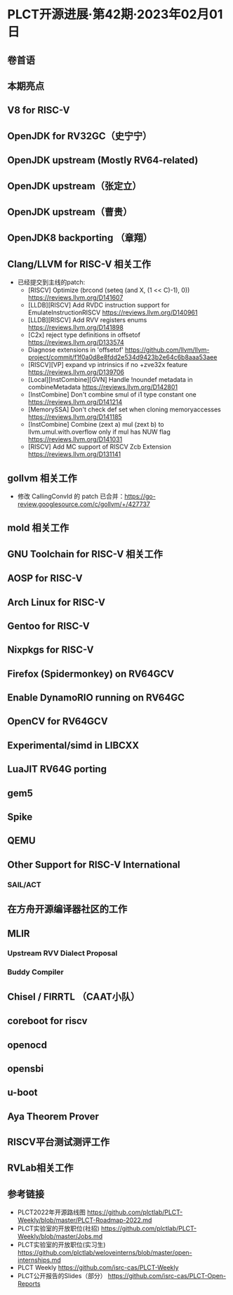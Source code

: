 # PLCT开源进展·第42期·2023年02月01日

## 卷首语


## 本期亮点


## V8 for RISC-V

## OpenJDK for RV32GC（史宁宁）


## OpenJDK upstream (Mostly RV64-related)

## OpenJDK upstream（张定立）

## OpenJDK upstream（曹贵）

## OpenJDK8 backporting （章翔）

## Clang/LLVM for RISC-V 相关工作
- 已经提交到主线的patch:
  - [RISCV] Optimize (brcond (seteq (and X, (1 << C)-1), 0)) https://reviews.llvm.org/D141607
  - [LLDB][RISCV] Add RVDC instruction support for EmulateInstructionRISCV https://reviews.llvm.org/D140961
  - [LLDB][RISCV] Add RVV registers enums https://reviews.llvm.org/D141898
  - [C2x] reject type definitions in offsetof https://reviews.llvm.org/D133574
  - Diagnose extensions in 'offsetof' https://github.com/llvm/llvm-project/commit/f1f0a0d8e8fdd2e534d9423b2e64c6b8aaa53aee
  - [RISCV][VP] expand vp intrinsics if no +zve32x feature https://reviews.llvm.org/D139706
  - [Local][InstCombine][GVN] Handle !noundef metadata in combineMetadata https://reviews.llvm.org/D142801
  - [InstCombine] Don't combine smul of i1 type constant one https://reviews.llvm.org/D141214
  - [MemorySSA] Don't check def set when cloning memoryaccesses https://reviews.llvm.org/D141185
  - [InstCombine] Combine (zext a) mul (zext b) to llvm.umul.with.overflow only if mul has NUW flag https://reviews.llvm.org/D141031
  - [RISCV] Add MC support of RISCV Zcb Extension https://reviews.llvm.org/D131141

## gollvm 相关工作
- 修改 CallingConvId 的 patch 已合并：https://go-review.googlesource.com/c/gollvm/+/427737

## mold 相关工作

## GNU Toolchain for RISC-V 相关工作

## AOSP for RISC-V

## Arch Linux for RISC-V

## Gentoo for RISC-V

## Nixpkgs for RISC-V

## Firefox (Spidermonkey) on RV64GCV

## Enable DynamoRIO running on RV64GC

## OpenCV for RV64GCV

## Experimental/simd in LIBCXX

## LuaJIT RV64G porting

## gem5

## Spike

## QEMU

## Other Support for RISC-V International

### SAIL/ACT

## 在方舟开源编译器社区的工作

## MLIR

### Upstream RVV Dialect Proposal


### Buddy Compiler


## Chisel / FIRRTL （CAAT小队）

## coreboot for riscv

## openocd

## opensbi

## u-boot

## Aya Theorem Prover

## RISCV平台测试测评工作

## RVLab相关工作

## 参考链接

- PLCT2022年开源路线图 https://github.com/plctlab/PLCT-Weekly/blob/master/PLCT-Roadmap-2022.md
- PLCT实验室的开放职位(社招) https://github.com/plctlab/PLCT-Weekly/blob/master/Jobs.md
- PLCT实验室的开放职位(实习生) https://github.com/plctlab/weloveinterns/blob/master/open-internships.md
- PLCT Weekly https://github.com/isrc-cas/PLCT-Weekly
- PLCT公开报告的Slides（部分） https://github.com/isrc-cas/PLCT-Open-Reports
